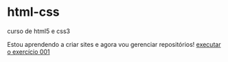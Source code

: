 # html-css
 curso de html5 e css3

Estou aprendendo a criar sites e agora vou gerenciar repositórios!
<a href="https://sadaom.github.io/html-css/exercicios/ex001/index.html">executar o exercício 001 <a>